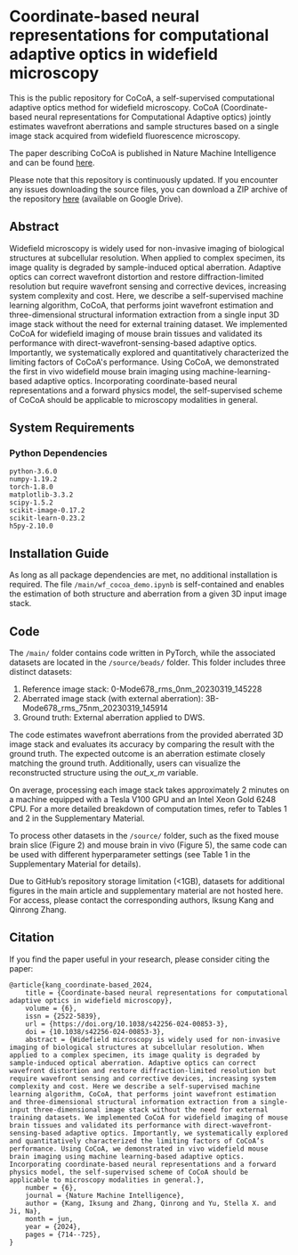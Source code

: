 # Coordinate-based neural representations for computational adaptive optics in widefield microscopy
This is the public repository for CoCoA, a self-supervised computational adaptive optics method for widefield microscopy. CoCoA (Coordinate-based neural representations for Computational Adaptive optics) jointly estimates wavefront aberrations and sample structures based on a single image stack acquired from widefield fluorescence microscopy.

The paper describing CoCoA is published in Nature Machine Intelligence and can be found <a href="https://www.nature.com/articles/s42256-024-00853-3">here</a>.

Please note that this repository is continuously updated. If you encounter any issues downloading the source files, you can download a ZIP archive of the repository <a href="https://drive.google.com/file/d/18mbbeQRcXFfIs9I-bkSXHfVo_RfeTHEA/view?usp=sharing">here</a> (available on Google Drive).

## **Abstract**
Widefield microscopy is widely used for non-invasive imaging of biological structures at subcellular resolution. When applied to complex specimen, its image quality is degraded by sample-induced optical aberration. Adaptive optics can correct wavefront distortion and restore diffraction-limited resolution but require wavefront sensing and corrective devices, increasing system complexity and cost. Here, we describe a self-supervised machine learning algorithm, CoCoA, that performs joint wavefront estimation and three-dimensional structural information extraction from a single input 3D image stack without the need for external training dataset. We implemented CoCoA for widefield imaging of mouse brain tissues and validated its performance with direct-wavefront-sensing-based adaptive optics. Importantly, we systematically explored and quantitatively characterized the limiting factors of CoCoA's performance. Using CoCoA, we demonstrated the first in vivo widefield mouse brain imaging using machine-learning-based adaptive optics. Incorporating coordinate-based neural representations and a forward physics model, the self-supervised scheme of CoCoA should be applicable to microscopy modalities in general.

## System Requirements
### Python Dependencies
    python-3.6.0
    numpy-1.19.2
    torch-1.8.0
    matplotlib-3.3.2
    scipy-1.5.2
    scikit-image-0.17.2
    scikit-learn-0.23.2
    h5py-2.10.0

## Installation Guide
As long as all package dependencies are met, no additional installation is required. The file `/main/wf_cocoa_demo.ipynb` is self-contained and enables the estimation of both structure and aberration from a given 3D input image stack.

## Code
The `/main/` folder contains code written in PyTorch, while the associated datasets are located in the `/source/beads/` folder. This folder includes three distinct datasets:

1. Reference image stack: 0-Mode678_rms_0nm_20230319_145228
2. Aberrated image stack (with external aberration): 3B-Mode678_rms_75nm_20230319_145914
3. Ground truth: External aberration applied to DWS.

The code estimates wavefront aberrations from the provided aberrated 3D image stack and evaluates its accuracy by comparing the result with the ground truth. The expected outcome is an aberration estimate closely matching the ground truth. Additionally, users can visualize the reconstructed structure using the _out_x_m_ variable.

On average, processing each image stack takes approximately 2 minutes on a machine equipped with a Tesla V100 GPU and an Intel Xeon Gold 6248 CPU. For a more detailed breakdown of computation times, refer to Tables 1 and 2 in the Supplementary Material.

To process other datasets in the `/source/` folder, such as the fixed mouse brain slice (Figure 2) and mouse brain in vivo (Figure 5), the same code can be used with different hyperparameter settings (see Table 1 in the Supplementary Material for details).

Due to GitHub’s repository storage limitation (<1GB), datasets for additional figures in the main article and supplementary material are not hosted here. For access, please contact the corresponding authors, Iksung Kang and Qinrong Zhang.

## Citation
If you find the paper useful in your research, please consider citing the paper:
    
    @article{kang_coordinate-based_2024,
    	title = {Coordinate-based neural representations for computational adaptive optics in widefield microscopy},
    	volume = {6},
    	issn = {2522-5839},
    	url = {https://doi.org/10.1038/s42256-024-00853-3},
    	doi = {10.1038/s42256-024-00853-3},
    	abstract = {Widefield microscopy is widely used for non-invasive imaging of biological structures at subcellular resolution. When applied to a complex specimen, its image quality is degraded by sample-induced optical aberration. Adaptive optics can correct wavefront distortion and restore diffraction-limited resolution but require wavefront sensing and corrective devices, increasing system complexity and cost. Here we describe a self-supervised machine learning algorithm, CoCoA, that performs joint wavefront estimation and three-dimensional structural information extraction from a single-input three-dimensional image stack without the need for external training datasets. We implemented CoCoA for widefield imaging of mouse brain tissues and validated its performance with direct-wavefront-sensing-based adaptive optics. Importantly, we systematically explored and quantitatively characterized the limiting factors of CoCoA’s performance. Using CoCoA, we demonstrated in vivo widefield mouse brain imaging using machine learning-based adaptive optics. Incorporating coordinate-based neural representations and a forward physics model, the self-supervised scheme of CoCoA should be applicable to microscopy modalities in general.},
    	number = {6},
    	journal = {Nature Machine Intelligence},
    	author = {Kang, Iksung and Zhang, Qinrong and Yu, Stella X. and Ji, Na},
    	month = jun,
    	year = {2024},
    	pages = {714--725},
    }
